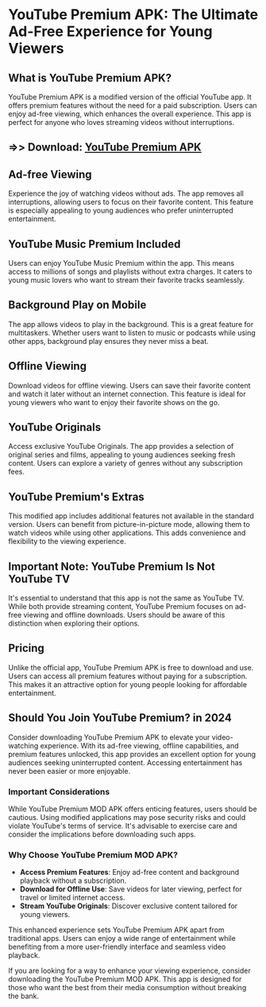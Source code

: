 # YouTube Premium APK: The Ultimate Ad-Free Experience for Young Viewers

## What is YouTube Premium APK?

YouTube Premium APK is a modified version of the official YouTube app. It offers premium features without the need for a paid subscription. Users can enjoy ad-free viewing, which enhances the overall experience. This app is perfect for anyone who loves streaming videos without interruptions.

## =>> Download: [YouTube Premium APK](https://modhello.com/youtube-premium/)

## Ad-free Viewing

Experience the joy of watching videos without ads. The app removes all interruptions, allowing users to focus on their favorite content. This feature is especially appealing to young audiences who prefer uninterrupted entertainment.

## YouTube Music Premium Included

Users can enjoy YouTube Music Premium within the app. This means access to millions of songs and playlists without extra charges. It caters to young music lovers who want to stream their favorite tracks seamlessly.

## Background Play on Mobile

The app allows videos to play in the background. This is a great feature for multitaskers. Whether users want to listen to music or podcasts while using other apps, background play ensures they never miss a beat.

## Offline Viewing

Download videos for offline viewing. Users can save their favorite content and watch it later without an internet connection. This feature is ideal for young viewers who want to enjoy their favorite shows on the go.

## YouTube Originals

Access exclusive YouTube Originals. The app provides a selection of original series and films, appealing to young audiences seeking fresh content. Users can explore a variety of genres without any subscription fees.

## YouTube Premium's Extras

This modified app includes additional features not available in the standard version. Users can benefit from picture-in-picture mode, allowing them to watch videos while using other applications. This adds convenience and flexibility to the viewing experience.

## Important Note: YouTube Premium Is Not YouTube TV

It's essential to understand that this app is not the same as YouTube TV. While both provide streaming content, YouTube Premium focuses on ad-free viewing and offline downloads. Users should be aware of this distinction when exploring their options.

## Pricing

Unlike the official app, YouTube Premium APK is free to download and use. Users can access all premium features without paying for a subscription. This makes it an attractive option for young people looking for affordable entertainment.

## Should You Join YouTube Premium? in 2024

Consider downloading YouTube Premium APK to elevate your video-watching experience. With its ad-free viewing, offline capabilities, and premium features unlocked, this app provides an excellent option for young audiences seeking uninterrupted content. Accessing entertainment has never been easier or more enjoyable. 

### Important Considerations

While YouTube Premium MOD APK offers enticing features, users should be cautious. Using modified applications may pose security risks and could violate YouTube's terms of service. It's advisable to exercise care and consider the implications before downloading such apps. 

### Why Choose YouTube Premium MOD APK?

- **Access Premium Features**: Enjoy ad-free content and background playback without a subscription.
- **Download for Offline Use**: Save videos for later viewing, perfect for travel or limited internet access.
- **Stream YouTube Originals**: Discover exclusive content tailored for young viewers.

This enhanced experience sets YouTube Premium APK apart from traditional apps. Users can enjoy a wide range of entertainment while benefiting from a more user-friendly interface and seamless video playback. 

If you are looking for a way to enhance your viewing experience, consider downloading the YouTube Premium MOD APK. This app is designed for those who want the best from their media consumption without breaking the bank.
